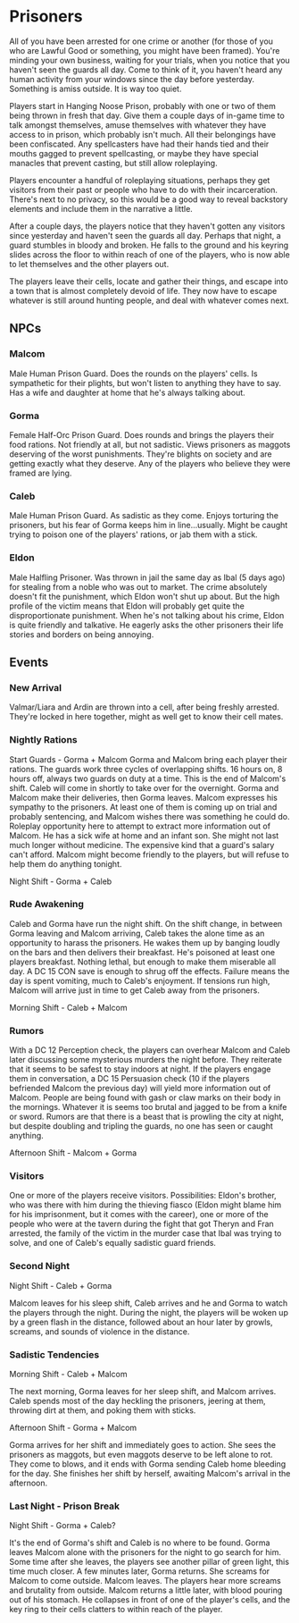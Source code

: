 # Prisoners
All of you have been arrested for one crime or another (for those of you who are Lawful Good or something, you might have been framed). You're minding your own business, waiting for your trials, when you notice that you haven't seen the guards all day. Come to think of it, you haven't heard any human activity from your windows since the day before yesterday. Something is amiss outside. It is way too quiet.

Players start in Hanging Noose Prison, probably with one or two of them being thrown in fresh that day. Give them a couple days of in-game time to talk amongst themselves, amuse themselves with whatever they have access to in prison, which probably isn't much. All their belongings have been confiscated. Any spellcasters have had their hands tied and their mouths gagged to prevent spellcasting, or maybe they have special manacles that prevent casting, but still allow roleplaying.

Players encounter a handful of roleplaying situations, perhaps they get visitors from their past or people who have to do with their incarceration. There's next to no privacy, so this would be a good way to reveal backstory elements and include them in the narrative a little.

After a couple days, the players notice that they haven't gotten any visitors since yesterday and haven't seen the guards all day. Perhaps that night, a guard stumbles in bloody and broken. He falls to the ground and his keyring slides across the floor to within reach of one of the players, who is now able to let themselves and the other players out.

The players leave their cells, locate and gather their things, and escape into a town that is almost completely devoid of life. They now have to escape whatever is still around hunting people, and deal with whatever comes next.

## NPCs

### Malcom
Male Human Prison Guard. Does the rounds on the players' cells. Is sympathetic for their plights, but won't listen to anything they have to say. Has a wife and daughter at home that he's always talking about.

### Gorma
Female Half-Orc Prison Guard. Does rounds and brings the players their food rations. Not friendly at all, but not sadistic. Views prisoners as maggots deserving of the worst punishments. They're blights on society and are getting exactly what they deserve. Any of the players who believe they were framed are lying.

### Caleb
Male Human Prison Guard. As sadistic as they come. Enjoys torturing the prisoners, but his fear of Gorma keeps him in line...usually. Might be caught trying to poison one of the players' rations, or jab them with a stick.

### Eldon
Male Halfling Prisoner. Was thrown in jail the same day as Ibal (5 days ago) for stealing from a noble who was out to market. The crime absolutely doesn't fit the punishment, which Eldon won't shut up about. But the high profile of the victim means that Eldon will probably get quite the disproportionate punishment. When he's not talking about his crime, Eldon is quite friendly and talkative. He eagerly asks the other prisoners their life stories and borders on being annoying.

## Events

### New Arrival
Valmar/Liara and Ardin are thrown into a cell, after being freshly arrested. They're locked in here together, might as well get to know their cell mates.

### Nightly Rations
Start Guards - Gorma + Malcom
Gorma and Malcom bring each player their rations. The guards work three cycles of overlapping shifts. 16 hours on, 8 hours off, always two guards on duty at a time. This is the end of Malcom's shift. Caleb will come in shortly to take over for the overnight. Gorma and Malcom make their deliveries, then Gorma leaves. Malcom expresses his sympathy to the prisoners. At least one of them is coming up on trial and probably sentencing, and Malcom wishes there was something he could do. Roleplay opportunity here to attempt to extract more information out of Malcom. He has a sick wife at home and an infant son. She might not last much longer without medicine. The expensive kind that a guard's salary can't afford. Malcom might become friendly to the players, but will refuse to help them do anything tonight.

Night Shift - Gorma + Caleb

### Rude Awakening
Caleb and Gorma have run the night shift. On the shift change, in between Gorma leaving and Malcom arriving, Caleb takes the alone time as an opportunity to harass the prisoners. He wakes them up by banging loudly on the bars and then delivers their breakfast. He's poisoned at least one players breakfast. Nothing lethal, but enough to make them miserable all day. A DC 15 CON save is enough to shrug off the effects. Failure means the day is spent vomiting, much to Caleb's enjoyment. If tensions run high, Malcom will arrive just in time to get Caleb away from the prisoners.

Morning Shift - Caleb + Malcom

### Rumors
With a DC 12 Perception check, the players can overhear Malcom and Caleb later discussing some mysterious murders the night before. They reiterate that it seems to be safest to stay indoors at night. If the players engage them in conversation, a DC 15 Persuasion check (10 if the players befriended Malcom the previous day) will yield more information out of Malcom. People are being found with gash or claw marks on their body in the mornings. Whatever it is seems too brutal and jagged to be from a knife or sword. Rumors are that there is a beast that is prowling the city at night, but despite doubling and tripling the guards, no one has seen or caught anything.

Afternoon Shift - Malcom + Gorma

### Visitors
One or more of the players receive visitors. Possibilities: Eldon's brother, who was there with him during the thieving fiasco (Eldon might blame him for his imprisonment, but it comes with the career), one or more of the people who were at the tavern during the fight that got Theryn and Fran arrested, the family of the victim in the murder case that Ibal was trying to solve, and one of Caleb's equally sadistic guard friends.

### Second Night
Night Shift - Caleb + Gorma

Malcom leaves for his sleep shift, Caleb arrives and he and Gorma to watch the players through the night. During the night, the players will be woken up by a green flash in the distance, followed about an hour later by growls, screams, and sounds of violence in the distance.

### Sadistic Tendencies
Morning Shift - Caleb + Malcom

The next morning, Gorma leaves for her sleep shift, and Malcom arrives. Caleb spends most of the day heckling the prisoners, jeering at them, throwing dirt at them, and poking them with sticks.

Afternoon Shift - Gorma + Malcom

Gorma arrives for her shift and immediately goes to action. She sees the prisoners as maggots, but even maggots deserve to be left alone to rot. They come to blows, and it ends with Gorma sending Caleb home bleeding for the day. She finishes her shift by herself, awaiting Malcom's arrival in the afternoon.

### Last Night - Prison Break
Night Shift - Gorma + Caleb?

It's the end of Gorma's shift and Caleb is no where to be found. Gorma leaves Malcom alone with the prisoners for the night to go search for him. Some time after she leaves, the players see another pillar of green light, this time much closer. A few minutes later, Gorma returns. She screams for Malcom to come outside. Malcom leaves. The players hear more screams and brutality from outside. Malcom returns a little later, with blood pouring out of his stomach. He collapses in front of one of the player's cells, and the key ring to their cells clatters to within reach of the player.
